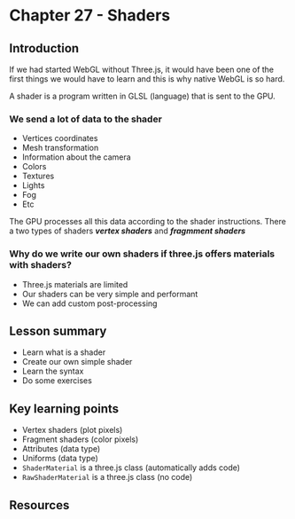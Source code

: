 # Chapter 27 - Shaders 

## Introduction 
If we had started WebGL without Three.js, it would have been one of the first things we would have to learn and this is why native WebGL is so hard. 

A shader is a program written in GLSL (language) that is sent to the GPU. 

### We send a lot of data to the shader 
- Vertices coordinates 
- Mesh transformation 
- Information about the camera 
- Colors 
- Textures 
- Lights 
- Fog 
- Etc 

The GPU processes all this data according to the shader instructions. There a two types of shaders ***vertex shaders*** and ***fragmment shaders***

### Why do we write our own shaders if three.js offers materials with shaders?
- Three.js materials are limited 
- Our shaders can be very simple and performant 
- We can add custom post-processing

## Lesson summary 
- Learn what is a shader 
- Create our own simple shader 
- Learn the syntax 
- Do some exercises

## Key learning points 
- Vertex shaders (plot pixels)
- Fragment shaders (color pixels)
- Attributes (data type)
- Uniforms (data type)
- `ShaderMaterial` is a three.js class (automatically adds code)
- `RawShaderMaterial` is a three.js class (no code)

## Resources 
